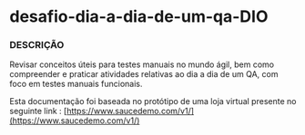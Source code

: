 # desafio-dia-a-dia-de-um-qa-DIO


### DESCRIÇÃO
Revisar conceitos úteis para testes manuais no mundo ágil, bem como compreender e praticar atividades relativas ao dia a dia de um QA, com foco em testes manuais funcionais.

Esta documentação foi baseada no protótipo de uma loja virtual presente no seguinte link : [https://www.saucedemo.com/v1/](https://www.saucedemo.com/v1/)
